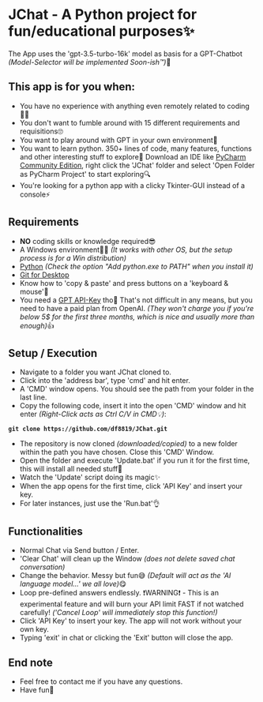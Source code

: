 # JChat - A Python project for fun/educational purposes✨
The App uses the 'gpt-3.5-turbo-16k' model as basis for a GPT-Chatbot _(Model-Selector will be implemented Soon-ish™)_🙈

## This app is for you when:
- You have no experience with anything even remotely related to coding🧑‍💻
- You don't want to fumble around with 15 different requirements and requisitions🙄
- You want to play around with GPT in your own environment🤖
- You want to learn python. 350+ lines of code, many features, functions and other interesting stuff to explore🎉 Download an IDE like [PyCharm Community Edition](https://www.jetbrains.com/pycharm/download/?section=windows), right click the 'JChat' folder and select 'Open Folder as PyCharm Project' to start exploring🔍
- You're looking for a python app with a clicky Tkinter-GUI instead of a console⚡

## Requirements
- **NO** coding skills or knowledge required😎
- A Windows environment👨‍💻 _(It works with other OS, but the setup process is for a Win distribution)_
- [Python](https://www.python.org/downloads/) _(Check the option "Add python.exe to PATH" when you install it)_
- [Git for Desktop](https://git-scm.com/downloads)
- Know how to 'copy & paste' and press buttons on a 'keyboard & mouse'🤔
- You need a [GPT API-Key](https://platform.openai.com/account/api-keys) tho👀 That's not difficult in any means, but you need to have a paid plan from OpenAI.
_(They won't charge you if you're below 5$ for the first three months, which is nice and usually more than enough)_👍

## Setup / Execution
- Navigate to a folder you want JChat cloned to.
- Click into the 'address bar', type 'cmd' and hit enter.
- A 'CMD' window opens. You should see the path from your folder in the last line.
- Copy the following code, insert it into the open 'CMD' window and hit enter _(Right-Click acts as Ctrl C/V in CMD💡)_:

 **```git clone https://github.com/df8819/JChat.git```**

- The repository is now cloned _(downloaded/copied)_ to a new folder within the path you have chosen. Close this 'CMD' Window.
- Open the folder and execute 'Update.bat' if you run it for the first time, this will install all needed stuff🖖
- Watch the 'Update' script doing its magic✨
- When the app opens for the first time, click 'API Key' and insert your key.
- For later instances, just use the 'Run.bat'👌

## Functionalities
- Normal Chat via Send button / Enter.
- 'Clear Chat' will clean up the Window _(does not delete saved chat conversation)_
- Change the behavior. Messy but fun😅 _(Default will act as the 'AI language model...' we all love)_😋
- Loop pre-defined answers endlessly. ❗WARNING❗ - This is an experimental feature and will burn your API limit FAST if not watched carefully! _('Cancel Loop' will immediately stop this function!)_
- Click 'API Key' to insert your key. The app will not work without your own key.
- Typing 'exit' in chat or clicking the 'Exit' button will close the app.

## End note
- Feel free to contact me if you have any questions.
- Have fun🤗